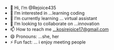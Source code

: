 - 👋 Hi, I’m @Rejoice435
- 👀 I’m interested in ...learning coding
- 🌱 I’m currently learning ... virtual assistant
- 💞️ I’m looking to collaborate on ...innovation
- 📫 How to reach me ...kosirejoice17@gmail.com
- 😄 Pronouns: ...she, her
- ⚡ Fun fact: ... i enjoy meeting people

<!---
Rejoice435/Rejoice435 is a ✨ special ✨ repository because its `README.md` (this file) appears on your GitHub profile.
You can click the Preview link to take a look at your changes.
--->
